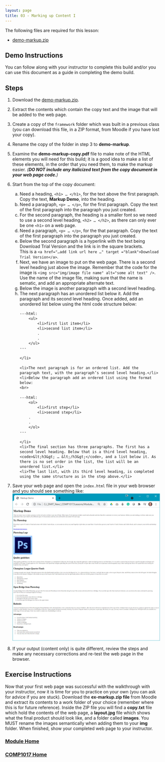 ```yaml
---
layout: page
title: 03 - Marking up Content I
---
```

The following files are required for this lesson:

* [demo-markup.zip](files/demo-markup.zip)

## Demo Instructions
You can follow along with your instructor to complete this build and/or you can use this document as a guide in completing the demo build.

## Steps
1. Download the [demo-markup.zip](files/demo-markup.zip).
2. Extract the contents which contain the copy text and the image that will be added to the web page.
3.	Create a copy of the <code>framework</code> folder which was built in a previous class (you can download this file, in a ZIP format, from Moodle if you have lost your copy).
4.	Rename the copy of the folder in step 3 to **demo-markup**.
5.	Examine the **demo-markup-copy.pdf** file to make note of the HTML elements you will need for this build; it is a good idea to make a list of these elements, in the order that you need them, to make the markup easier. _(**DO NOT include any italicized text from the copy document in your web page code.**)_
6.	Start from the top of the copy document:<br>
    <ol type="a">
        <li>Need a heading, <code>&lt;h1&gt; … &lt;/h1&gt;</code>, for the text above the first paragraph. Copy the text, <b>Markup Demo</b>, into the heading.</li>
        <li>Need a paragraph, <code>&lt;p&gt; … &lt;/p&gt;</code>, for the first paragraph. Copy the text of the first paragraph into the paragraph you just created.</li>
        <li>For the second paragraph, the heading is a smaller font so we need to use a second level heading, <code>&lt;h2&gt; … &lt;/h2&gt;</code>, as there can only ever be one <code>&lt;h1&gt;</code> on a web page.</li>
        <li>Need a paragraph, <code>&lt;p&gt; … &lt;/p&gt;</code>, for the that paragraph. Copy the text of the first paragraph into the paragraph you just created.</li>
        <li>Below the second paragraph is a hyperlink with the text being Download Trial Version and the link is in the square brackets.<br>This is a <code>&lt;a href="…add link url here …" target ="blank"&gt;Download Trial Version&lt;/a&gt;</code>.</li>
        <li>Next, we have an image to put on the web page. There is a second level heading just above the image. Remember that the code for the image is <code>&lt;img src="img/image file name" alt="some alt text" /&gt;</code>. Use the name of the image file, making sure that the name is sematic, and add an appropriate alternate text.</li>
        <li>Below the image is another paragraph with a second level heading.</li>
        <li>The next paragraph has an unordered list below it. Add the paragraph and its second level heading. Once added, add an unordered list below using the html code structure below:<br>

        ---html:
            <ul>
                <li>first list item</li>
                <li>second list item</li>
                .
                .
            </ul>
        ---

        </li>

        <li>The next paragraph is for an ordered list. Add the paragraph text, with the paragraph’s second level heading.</li>
        <li>Below the paragraph add an ordered list using the format below:
        <br>

        ---html:
            <ol>
                <li>first step</li>
                <li>second step</li>
            .
            .
            </ol>
        ---

        </li>
        <li>The final section has three paragraphs. The first has a second level heading. Below that is a third level heading, <code>&lt;h3&gt; … &lt;/h3&gt;</code>, and a list below it. As there is no set order in the list, the list will be an unordered list.</li>
        <li>The last list, with its third level heading, is completed using the same structure as in the step above.</li>
    </ol>
7. Save your web page and open the <code>index.html</code> file in your web browser and you should see something like:<br>
![lesson3_output.jpg](files/lesson3_output.jpg)
8.	If your output (content only) is quite different, review the steps and make any necessary corrections and re-test the web page in the browser.

## Exercise Instructions
Now that your first web page was successful with the walkthrough with your instructor, now it is time for you to practice on your own (you can ask for advice if you are stuck). Download the **ex-markup.zip file** from Moodle and extract its contents to a work folder of your choice (remember where this is for future reference). Inside the ZIP file you will find a **copy.txt** file which hold the contents of the web page, a **layout.jpg** file which shows what the final product should look like, and a folder called **images**. You MUST rename the images semantically when adding them to your **img** folder. When finished, show your completed web page to your instructor.

### [Module Home](../module1.md)

### [COMP1017 Home](../../)
